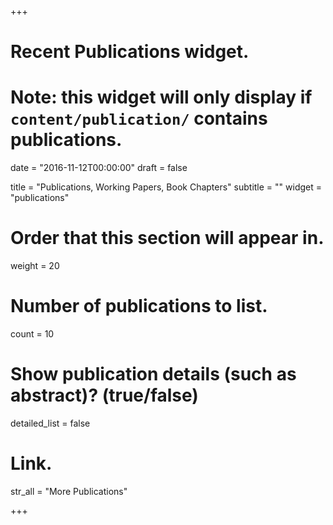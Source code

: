 +++
# Recent Publications widget.
# Note: this widget will only display if `content/publication/` contains publications.

date = "2016-11-12T00:00:00"
draft = false

title = "Publications, Working Papers, Book Chapters"
subtitle = ""
widget = "publications"

# Order that this section will appear in.
weight = 20

# Number of publications to list.
count = 10

# Show publication details (such as abstract)? (true/false)
detailed_list = false

# Link.
str_all = "More Publications"

+++
